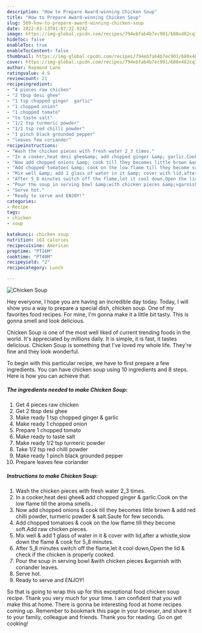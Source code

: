 ```yaml
---
description: "How to Prepare Award-winning Chicken Soup"
title: "How to Prepare Award-winning Chicken Soup"
slug: 569-how-to-prepare-award-winning-chicken-soup
date: 2022-03-13T01:07:22.924Z
image: https://img-global.cpcdn.com/recipes/794ebfab4b7ec901/680x482cq70/chicken-soup-recipe-main-photo.jpg
hideToc: false
enableToc: true
enableTocContent: false
thumbnail: https://img-global.cpcdn.com/recipes/794ebfab4b7ec901/680x482cq70/chicken-soup-recipe-main-photo.jpg
cover: https://img-global.cpcdn.com/recipes/794ebfab4b7ec901/680x482cq70/chicken-soup-recipe-main-photo.jpg
author: Raymond Lane
ratingvalue: 4.9
reviewcount: 21
recipeingredient:
- "4 pieces raw chicken"
- "2 tbsp desi ghee"
- "1 tsp chopped ginger  garlic"
- "1 chopped onion"
- "1 chopped tomato"
- "to taste salt"
- "1/2 tsp turmeric powder"
- "1/2 tsp red chilli powder"
- "1 pinch black grounded pepper"
- "leaves few coriander"
recipeinstructions:
- "Wash the chicken pieces with fresh water 2_3 times."
- "In a cooker,heat desi ghee&amp; add chopped ginger &amp; garlic.Cook on the low flame till the aroma smells.."
- "Now add chopped onions &amp; cook till they becomes little brown &amp; add red chilli powder, turmeric powder &amp; salt.Saute for few seconds."
- "Add chopped tomatoes &amp; cook on the low flame till they become soft.Add raw chicken pieces."
- "Mix well &amp; add 1 glass of water in it &amp; cover with lid,after a whistle,slow down the flame &amp; cook for 5_8 minutes."
- "After 5_8 minutes switch off the flame,let it cool down,Open the lid &amp; check if the chicken is properly cooked."
- "Pour the soup in serving bowl &amp;with chicken pieces &amp;vgarnish with coriander leaves."
- "Serve hot."
- "Ready to serve and ENJOY!"
categories:
- Recipe
tags:
- chicken
- soup

katakunci: chicken soup 
nutrition: 161 calories
recipecuisine: American
preptime: "PT16M"
cooktime: "PT40M"
recipeyield: "2"
recipecategory: Lunch

---
```



![Chicken Soup](https://img-global.cpcdn.com/recipes/794ebfab4b7ec901/680x482cq70/chicken-soup-recipe-main-photo.jpg)

Hey everyone, I hope you are having an incredible day today. Today, I will show you a way to prepare a special dish, chicken soup. One of my favorites food recipes. For mine, I'm gonna make it a little bit tasty. This is gonna smell and look delicious.

Chicken Soup is one of the most well liked of current trending foods in the world. It's appreciated by millions daily. It is simple, it is fast, it tastes delicious. Chicken Soup is something that I've loved my whole life. They're fine and they look wonderful.




To begin with this particular recipe, we have to first prepare a few ingredients. You can have chicken soup using 10 ingredients and 8 steps. Here is how you can achieve that.

<!--inarticleads1-->

##### The ingredients needed to make Chicken Soup:

1. Get 4 pieces raw chicken
1. Get 2 tbsp desi ghee
1. Make ready 1 tsp chopped ginger &amp; garlic
1. Make ready 1 chopped onion
1. Prepare 1 chopped tomato
1. Make ready to taste salt
1. Make ready 1/2 tsp turmeric powder
1. Take 1/2 tsp red chilli powder
1. Make ready 1 pinch black grounded pepper
1. Prepare leaves few coriander




<!--inarticleads2-->

##### Instructions to make Chicken Soup:

1. Wash the chicken pieces with fresh water 2_3 times.
1. In a cooker,heat desi ghee&amp; add chopped ginger &amp; garlic.Cook on the low flame till the aroma smells..
1. Now add chopped onions &amp; cook till they becomes little brown &amp; add red chilli powder, turmeric powder &amp; salt.Saute for few seconds.
1. Add chopped tomatoes &amp; cook on the low flame till they become soft.Add raw chicken pieces.
1. Mix well &amp; add 1 glass of water in it &amp; cover with lid,after a whistle,slow down the flame &amp; cook for 5_8 minutes.
1. After 5_8 minutes switch off the flame,let it cool down,Open the lid &amp; check if the chicken is properly cooked.
1. Pour the soup in serving bowl &amp;with chicken pieces &amp;vgarnish with coriander leaves.
1. Serve hot.
1. Ready to serve and ENJOY!



So that is going to wrap this up for this exceptional food chicken soup recipe. Thank you very much for your time. I am confident that you will make this at home. There is gonna be interesting food at home recipes coming up. Remember to bookmark this page in your browser, and share it to your family, colleague and friends. Thank you for reading. Go on get cooking!
